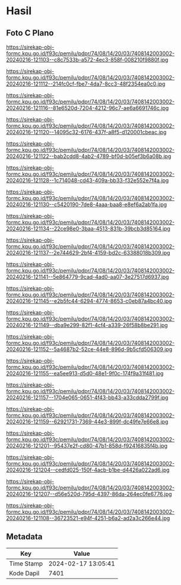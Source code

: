 # Hasil

## Foto C Plano

https://sirekap-obj-formc.kpu.go.id/f93c/pemilu/pdpr/74/08/14/20/03/7408142003002-20240216-121103--c8c7533b-a572-4ec3-858f-008210f9880f.jpg

https://sirekap-obj-formc.kpu.go.id/f93c/pemilu/pdpr/74/08/14/20/03/7408142003002-20240216-121112--214fc0cf-fbe7-4da7-8cc3-48f2354ea0c0.jpg

https://sirekap-obj-formc.kpu.go.id/f93c/pemilu/pdpr/74/08/14/20/03/7408142003002-20240216-121116--81e6520d-7204-4212-96c7-ae6a6691746c.jpg

https://sirekap-obj-formc.kpu.go.id/f93c/pemilu/pdpr/74/08/14/20/03/7408142003002-20240216-121120--14095c32-6176-437f-a8f5-d120001cbeac.jpg

https://sirekap-obj-formc.kpu.go.id/f93c/pemilu/pdpr/74/08/14/20/03/7408142003002-20240216-121122--bab2cdd8-4ab2-4789-bf0d-b05ef3b6a08b.jpg

https://sirekap-obj-formc.kpu.go.id/f93c/pemilu/pdpr/74/08/14/20/03/7408142003002-20240216-121128--1c714048-cd43-409a-bb33-f32e552e7f4a.jpg

https://sirekap-obj-formc.kpu.go.id/f93c/pemilu/pdpr/74/08/14/20/03/7408142003002-20240216-121130--c5420190-7de8-4aaa-baa8-e8ef6a2ab1fa.jpg

https://sirekap-obj-formc.kpu.go.id/f93c/pemilu/pdpr/74/08/14/20/03/7408142003002-20240216-121134--22ce98e0-3baa-4513-831b-39bcb3d85164.jpg

https://sirekap-obj-formc.kpu.go.id/f93c/pemilu/pdpr/74/08/14/20/03/7408142003002-20240216-121137--2e744629-2bf4-4159-bd2c-63388018b309.jpg

https://sirekap-obj-formc.kpu.go.id/f93c/pemilu/pdpr/74/08/14/20/03/7408142003002-20240216-121141--5e864779-9cad-4ad0-aa07-3e27517d6937.jpg

https://sirekap-obj-formc.kpu.go.id/f93c/pemilu/pdpr/74/08/14/20/03/7408142003002-20240216-121145--e2b5fc44-6294-4774-8653-c0eb87a4bc40.jpg

https://sirekap-obj-formc.kpu.go.id/f93c/pemilu/pdpr/74/08/14/20/03/7408142003002-20240216-121149--dba9e299-82f1-4cf4-a339-26f58b8be291.jpg

https://sirekap-obj-formc.kpu.go.id/f93c/pemilu/pdpr/74/08/14/20/03/7408142003002-20240216-121152--5a4687b2-52ce-44e8-896d-9b5cfd506309.jpg

https://sirekap-obj-formc.kpu.go.id/f93c/pemilu/pdpr/74/08/14/20/03/7408142003002-20240216-121155--ea5ee913-d5d0-48e1-9f0c-174f9a31f481.jpg

https://sirekap-obj-formc.kpu.go.id/f93c/pemilu/pdpr/74/08/14/20/03/7408142003002-20240216-121157--1704e065-0651-4f43-bb43-a33cdda2799f.jpg

https://sirekap-obj-formc.kpu.go.id/f93c/pemilu/pdpr/74/08/14/20/03/7408142003002-20240216-121159--62921731-7369-44e3-899f-dc49fe7e66e8.jpg

https://sirekap-obj-formc.kpu.go.id/f93c/pemilu/pdpr/74/08/14/20/03/7408142003002-20240216-121201--95437e2f-cd80-47b1-858d-f92416835f4b.jpg

https://sirekap-obj-formc.kpu.go.id/f93c/pemilu/pdpr/74/08/14/20/03/7408142003002-20240216-121204--cedfd025-150f-4acb-b1be-d4426a022ad6.jpg

https://sirekap-obj-formc.kpu.go.id/f93c/pemilu/pdpr/74/08/14/20/03/7408142003002-20240216-121207--d56e520d-795d-4397-86da-264ec0fe6776.jpg

https://sirekap-obj-formc.kpu.go.id/f93c/pemilu/pdpr/74/08/14/20/03/7408142003002-20240216-121108--36723521-e94f-4251-b6a2-ad2a3c266e44.jpg


## Metadata

| Key        | Value               |
| ---------- | ------------------- |
| Time Stamp | 2024-02-17 13:05:41 |
| Kode Dapil | 7401                |



